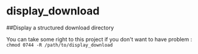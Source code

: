 # display_download
##Display a structured download directory

You can take some right to this project if you don't want to have problem :  
``` chmod 0744 -R /path/to/display_download ```